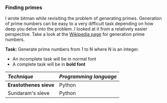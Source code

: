 ### Finding primes
I wrote bitman while revisiting the problem of generating primes. Generation of prime numbers can be easy to a very difficult task depending on how deep you delve into the problem. I looked at it from a relatively easier perspective. Take a look at the [Wikipedia page](https://en.wikipedia.org/wiki/Generation_of_primes) for generation prime numbers. 

**Task:** Generate prime numbers from 1 to N where N is an integer.
 
* An incomplete task will be in normal font
* A complete task will be in **bold font**

|*Technique*|*Programming language*|
|:----------|:------------------------|
|**Erastothenes sieve**|Python|
|Sundaram's sieve|Python|
